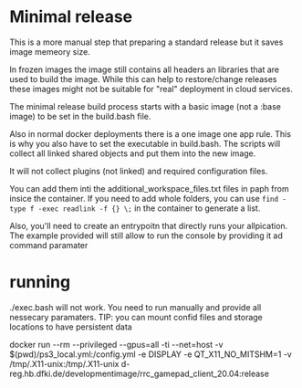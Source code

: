 # Minimal release

This is a more manual step that preparing a standard release but it saves image memeory size.

In frozen images the image still contains all headers an libraries that are used to build the image.
While this can help to restore/change releases these images might not be suitable for "real" deployment in cloud services.

The minimal release build process starts with a basic image (not a :base image) to be set in the build.bash file.

Also in normal docker deployments there is a one image one app rule. This is why you also have to set the executable in build.bash.
The scripts will collect all linked shared objects and put them into the new image.

It will not collect plugins (not linked) and required configuration files. 

You can add them inti the additional_workspace_files.txt files in paph from insice the container.
If you need to add whole folders, you can use `find -type f -exec readlink -f {} \;` in the container to generate a list.


Also, you'll need to create an entrypoitn that directly runs your allpication.
The example provided will still allow to run the console by providing it ad command paramater


# running
./exec.bash will not work. You need to run manually and provide all nessecary paramaters.
TIP: you can mount confid files and storage locations to have persistent data

docker run --rm --privileged --gpus=all -ti --net=host -v $(pwd)/ps3_local.yml:/config.yml  -e DISPLAY -e QT_X11_NO_MITSHM=1 -v /tmp/.X11-unix:/tmp/.X11-unix d-reg.hb.dfki.de/developmentimage/rrc_gamepad_client_20.04:release
